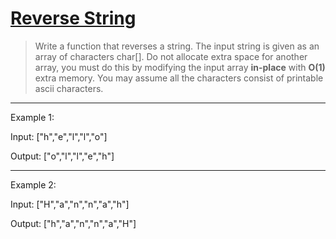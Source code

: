 
# [Reverse String](https://leetcode.com/problems/reverse-string/)

> Write a function that reverses a string. The input string is given as an array of characters char[].
Do not allocate extra space for another array, you must do this by modifying the input array **in-place** with **O(1)** extra memory.
You may assume all the characters consist of printable ascii characters.

--------- 
Example 1:

Input: ["h","e","l","l","o"]

Output: ["o","l","l","e","h"]

--------
Example 2:

Input: ["H","a","n","n","a","h"]

Output: ["h","a","n","n","a","H"]
